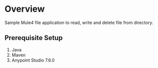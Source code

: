 # Overview
Sample Mule4 file application to read, write and delete file from directory.

## Prerequisite Setup
1. Java
2. Maven
3. Anypoint Studio 7.6.0
